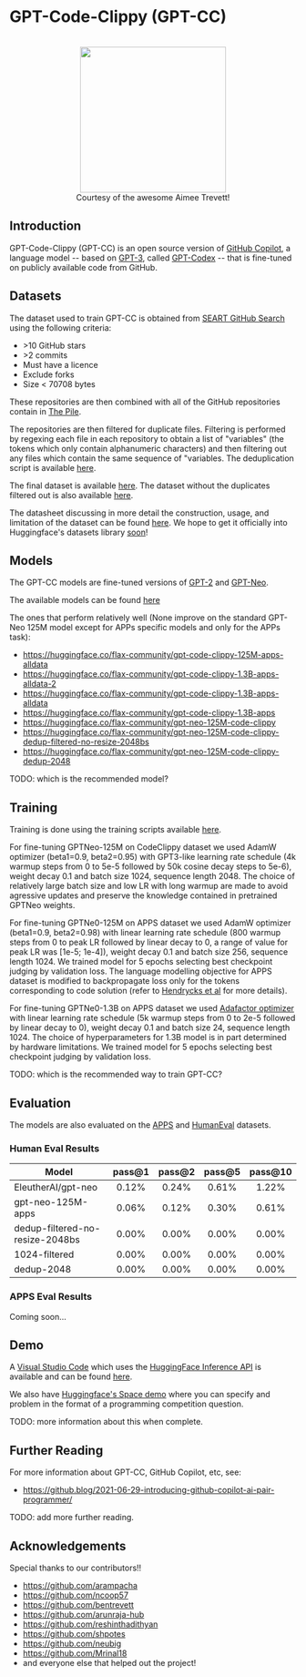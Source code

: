 # GPT-Code-Clippy (GPT-CC)

<p align="center">
    <br>
    <img src="https://raw.githubusercontent.com/ncoop57/gpt-code-clippy/camera-ready/code_clippy_logo.jpg" width="256"/>
    <br>
    Courtesy of the awesome Aimee Trevett!
<p>

## Introduction

GPT-Code-Clippy (GPT-CC) is an open source version of [GitHub Copilot](https://copilot.github.com/), a language model -- based on [GPT-3](https://arxiv.org/abs/2005.14165), called [GPT-Codex](https://arxiv.org/abs/2107.03374) -- that is fine-tuned on publicly available code from GitHub.

## Datasets

The dataset used to train GPT-CC is obtained from [SEART GitHub Search](https://seart-ghs.si.usi.ch/) using the following criteria:

- &gt;10 GitHub stars
- &gt;2 commits
- Must have a licence
- Exclude forks
- Size < 70708 bytes

These repositories are then combined with all of the GitHub repositories contain in [The Pile](https://arxiv.org/abs/2101.00027).

The repositories are then filtered for duplicate files. Filtering is performed by regexing each file in each repository to obtain a list of "variables" (the tokens which only contain alphanumeric characters) and then filtering out any files which contain the same sequence of "variables. The deduplication script is available [here](https://github.com/ncoop57/gpt-code-clippy/tree/camera-ready/data_processing/deduplication).

The final dataset is available [here](https://the-eye.eu/public/AI/training_data/code_clippy_data/code_clippy_dedup_data/). The dataset without the duplicates filtered out is also available [here](https://the-eye.eu/public/AI/training_data/code_clippy_data/code_clippy_dedup_data/).

The datasheet discussing in more detail the construction, usage, and limitation of the dataset can be found [here](https://github.com/ncoop57/datasets/tree/code-clippy/datasets/code_clippy). We hope to get it officially into Huggingface's datasets library [soon](https://github.com/huggingface/datasets/pull/2666)!

## Models

The GPT-CC models are fine-tuned versions of [GPT-2](https://cdn.openai.com/better-language-models/language_models_are_unsupervised_multitask_learners.pdf) and [GPT-Neo](https://github.com/EleutherAI/gpt-neo).

The available models can be found [here](https://huggingface.co/models?search=code-clippy)

The ones that perform relatively well (None improve on the standard GPT-Neo 125M model except for APPs specific models and only for the APPs task):
- https://huggingface.co/flax-community/gpt-code-clippy-125M-apps-alldata
- https://huggingface.co/flax-community/gpt-code-clippy-1.3B-apps-alldata-2
- https://huggingface.co/flax-community/gpt-code-clippy-1.3B-apps-alldata
- https://huggingface.co/flax-community/gpt-code-clippy-1.3B-apps
- https://huggingface.co/flax-community/gpt-neo-125M-code-clippy
- https://huggingface.co/flax-community/gpt-neo-125M-code-clippy-dedup-filtered-no-resize-2048bs
- https://huggingface.co/flax-community/gpt-neo-125M-code-clippy-dedup-2048

TODO: which is the recommended model?

## Training

Training is done using the training scripts available [here](https://github.com/ncoop57/gpt-code-clippy/tree/camera-ready/training).

For fine-tuning GPTNeo-125M on CodeClippy dataset we used AdamW optimizer (beta1=0.9, beta2=0.95) with GPT3-like learning rate schedule (4k warmup steps from 0 to 5e-5 followed by 50k cosine decay steps to 5e-6), weight decay 0.1 and batch size 1024, sequence length 2048. The choice of relatively large batch size and low LR with long warmup are made to avoid agressive updates and preserve the knowledge contained in pretrained GPTNeo weights.

For fine-tuning GPTNe0-125M on APPS dataset we used AdamW optimizer (beta1=0.9, beta2=0.98) with linear learning rate schedule (800 warmup steps from 0 to peak LR followed by linear decay to 0, a range of value for peak LR was [1e-5; 1e-4]), weight decay 0.1 and batch size 256, sequence length 1024. We trained model for 5 epochs selecting best checkpoint judging by validation loss. The language modelling objective for APPS dataset is modified to backpropagate loss only for the tokens corresponding to code solution (refer to [Hendrycks et al](https://arxiv.org/pdf/2105.09938.pdf) for more details).

For fine-tuning GPTNe0-1.3B on APPS dataset we used [Adafactor optimizer](https://github.com/deepmind/optax/blob/243ed1991b2793e87ab60387f7c3d49d6ab57710/optax/_src/alias.py#L74) with linear learning rate schedule (5k warmup steps from 0 to 2e-5 followed by linear decay to 0), weight decay 0.1 and batch size 24, sequence length 1024. The choice of hyperparameters for 1.3B model is in part determined by hardware limitations. We trained model for 5 epochs selecting best checkpoint judging by validation loss.


TODO: which is the recommended way to train GPT-CC?

## Evaluation

The models are also evaluated on the [APPS](https://github.com/hendrycks/apps) and [HumanEval](https://github.com/openai/human-eval) datasets.

### Human Eval Results

| Model                             |   pass@1    |   pass@2    |   pass@5    |   pass@10   |
| --------------------------------- | :---------: | :---------: | :---------: | :---------: |
| EleutherAI/gpt-neo                |    0.12%    |    0.24%    |    0.61%    |    1.22%    |
| gpt-neo-125M-apps                 |    0.06%    |    0.12%    |    0.30%    |    0.61%    |
| dedup-filtered-no-resize-2048bs   |    0.00%    |    0.00%    |    0.00%    |    0.00%    |
| 1024-filtered                     |    0.00%    |    0.00%    |    0.00%    |    0.00%    |
| dedup-2048                        |    0.00%    |    0.00%    |    0.00%    |    0.00%    |

### APPS Eval Results

Coming soon...

## Demo

A [Visual Studio Code](https://code.visualstudio.com/) which uses the [HuggingFace Inference API](https://api-inference.huggingface.co/docs/python/html/index.html) is available and can be found [here](https://github.com/ncoop57/code-clippy-vscode).

We also have [Huggingface's Space demo](https://huggingface.co/spaces/flax-community/code-clippy-problem-solver) where you can specify and problem in the format of a programming competition question.

TODO: more information about this when complete.

## Further Reading

For more information about GPT-CC, GitHub Copilot, etc, see:

- https://github.blog/2021-06-29-introducing-github-copilot-ai-pair-programmer/

TODO: add more further reading.

## Acknowledgements

Special thanks to our contributors!!
- https://github.com/arampacha
- https://github.com/ncoop57
- https://github.com/bentrevett
- https://github.com/arunraja-hub
- https://github.com/reshinthadithyan
- https://github.com/shpotes
- https://github.com/neubig
- https://github.com/Mrinal18
- and everyone else that helped out the project!
